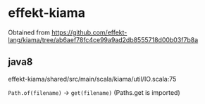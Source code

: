 # effekt-kiama

Obtained from https://github.com/effekt-lang/kiama/tree/ab6aef78fc4ce99a9ad2db8555718d00b03f7b8a

## java8

effekt-kiama/shared/src/main/scala/kiama/util/IO.scala:75

`Path.of(filename)` -> `get(filename)` (Paths.get is imported)